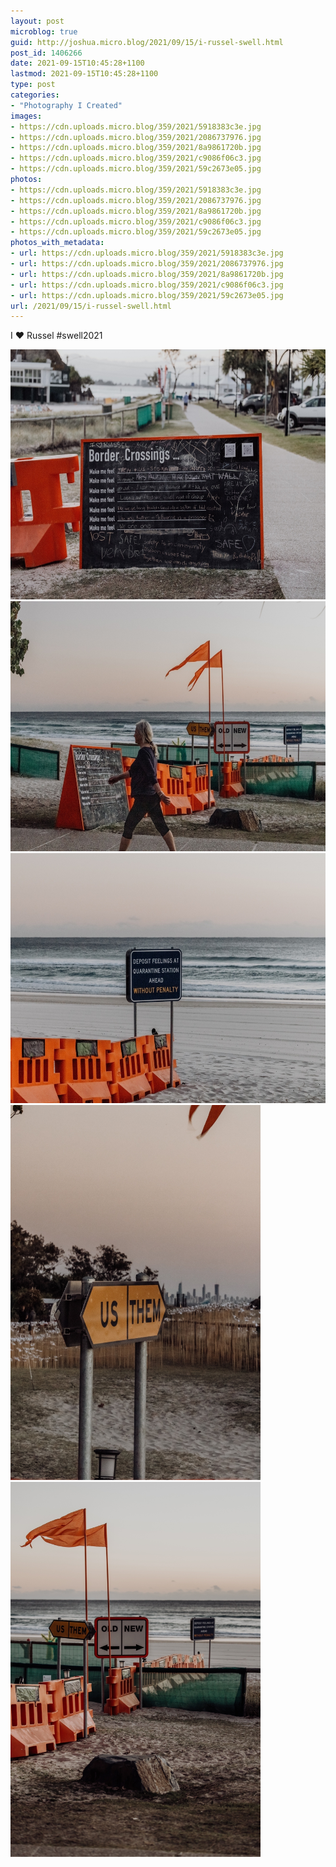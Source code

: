 ```yaml
---
layout: post
microblog: true
guid: http://joshua.micro.blog/2021/09/15/i-russel-swell.html
post_id: 1406266
date: 2021-09-15T10:45:28+1100
lastmod: 2021-09-15T10:45:28+1100
type: post
categories:
- "Photography I Created"
images:
- https://cdn.uploads.micro.blog/359/2021/5918383c3e.jpg
- https://cdn.uploads.micro.blog/359/2021/2086737976.jpg
- https://cdn.uploads.micro.blog/359/2021/8a9861720b.jpg
- https://cdn.uploads.micro.blog/359/2021/c9086f06c3.jpg
- https://cdn.uploads.micro.blog/359/2021/59c2673e05.jpg
photos:
- https://cdn.uploads.micro.blog/359/2021/5918383c3e.jpg
- https://cdn.uploads.micro.blog/359/2021/2086737976.jpg
- https://cdn.uploads.micro.blog/359/2021/8a9861720b.jpg
- https://cdn.uploads.micro.blog/359/2021/c9086f06c3.jpg
- https://cdn.uploads.micro.blog/359/2021/59c2673e05.jpg
photos_with_metadata:
- url: https://cdn.uploads.micro.blog/359/2021/5918383c3e.jpg
- url: https://cdn.uploads.micro.blog/359/2021/2086737976.jpg
- url: https://cdn.uploads.micro.blog/359/2021/8a9861720b.jpg
- url: https://cdn.uploads.micro.blog/359/2021/c9086f06c3.jpg
- url: https://cdn.uploads.micro.blog/359/2021/59c2673e05.jpg
url: /2021/09/15/i-russel-swell.html
---
```

I ❤️ Russel #swell2021

<img src="uploads/2021/5918383c3e.jpg" width="600" height="400" alt="" /><img src="uploads/2021/2086737976.jpg" width="600" height="400" alt="" /><img src="uploads/2021/8a9861720b.jpg" width="600" height="400" alt="" /><img src="uploads/2021/c9086f06c3.jpg" width="400" height="600" alt="" /><img src="uploads/2021/59c2673e05.jpg" width="400" height="600" alt="" />
